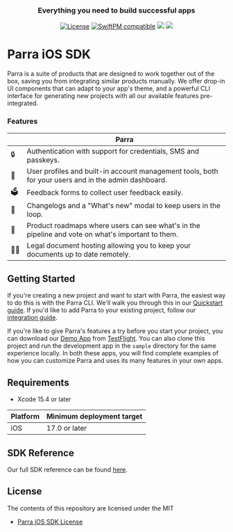 <h3 align="center">Everything you need to build successful apps</h3>

<div align="center">

[![License](https://img.shields.io/badge/License-MIT-white.svg?style=flat)](https://github.com/Parra-Inc/parra-mobile-sdks/blob/main/LICENSE.md)
[![SwiftPM compatible](https://img.shields.io/badge/SwiftPM-Compatible-green.svg)](https://docs.parra.io/sdks/ios/integration#add-the-parra-spm-package)
[![](https://img.shields.io/badge/Swift-5.10-blue)](https://swiftpackageindex.com/Parra-Inc/parra-mobile-sdks)
[![](https://img.shields.io/badge/Platforms-iOS-orange)](https://docs.parra.io/sdks/ios#who-is-it-for)

</div>

# Parra iOS SDK

Parra is a suite of products that are designed to work together out of the box, saving you from integrating similar products manually. We offer drop-in UI components that can adapt to your app's theme, and a powerful CLI interface for generating new projects with all our available features pre-integrated.

### Features

|   |                               Parra                                 |
| - | ------------------------------------------------------------------- |
🔒 | Authentication with support for credentials, SMS and passkeys.
👤 | User profiles and built-in account management tools, both for your users and in the admin dashboard.
🗳️ | Feedback forms to collect user feedback easily.
📝 | Changelogs and a "What's new" modal to keep users in the loop.
🧭 | Product roadmaps where users can see what's in the pipeline and vote on what's important to them.
👨‍⚖️ | Legal document hosting allowing you to keep your documents up to date remotely.

## Getting Started

If you're creating a new project and want to start with Parra, the easiest way to do this is with the Parra CLI. We'll walk you through this in our [Quickstart guide](https://docs.parra.io/sdks/ios/quickstart). If you'd like to add Parra to your existing project, follow our [integration guide](https://docs.parra.io/sdks/ios/integration).

If you're like to give Parra's features a try before you start your project, you can download our [Demo App](https://parra.io/demo-app) from [TestFlight](https://testflight.apple.com/join/3xDahm6v). You can also clone this project and run the development app in the `sample` directory for the same experience locally. In both these apps, you will find complete examples of how you can customize Parra and uses its many features in your own apps.

## Requirements

* Xcode 15.4 or later

| Platform | Minimum deployment target |
|----------|---------------------------|
|   iOS    | 17.0 or later             |

## SDK Reference

Our full SDK reference can be found [here](https://docs.parra.io/sdks/ios).

## License

The contents of this repository are licensed under the MIT

* [Parra iOS SDK License](https://github.com/Parra-Inc/parra-mobile-sdks/blob/main/LICENSE.md)
